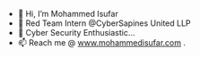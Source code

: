 - 👋 Hi, I’m Mohammed Isufar  
- 👀 Red Team Intern @CyberSapines United LLP
- 🌱 Cyber Security Enthusiastic...
- 📫 Reach me @ www.mohammedisufar.com .

